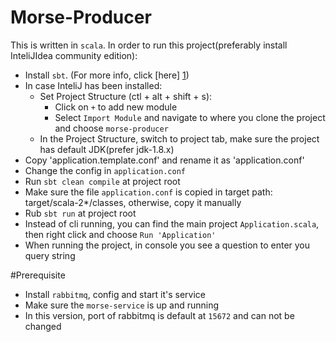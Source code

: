 # Morse-Producer

This is written in `scala`.
In order to run this project(preferably install InteliJIdea community edition):

* Install `sbt`. (For more info, click [here] [1])
* In case InteliJ has been installed:
    * Set Project Structure (ctl + alt + shift + s):
        * Click on `+` to add new module
        * Select `Import Module` and navigate to where you clone the project and choose `morse-producer`
    * In the Project Structure, switch to project tab, make sure the project has default JDK(prefer jdk-1.8.x)    
* Copy 'application.template.conf' and rename it as 'application.conf'  
* Change the config in `application.conf` 
* Run `sbt clean compile` at project root
* Make sure the file `application.conf` is copied in target path: target/scala-2*/classes, otherwise,
copy it manually
* Rub `sbt run` at project root
* Instead of cli running, you can find the main project `Application.scala`, then right click and choose `Run 'Application'`
* When running the project, in console you see a question to enter you query string

#Prerequisite
* Install `rabbitmq`, config and start it's service 
* Make sure the `morse-service` is up and running
* In this version, port of rabbitmq is default at `15672` and can not be changed

[1]: https://www.scala-sbt.org/1.x/docs/Setup.html
